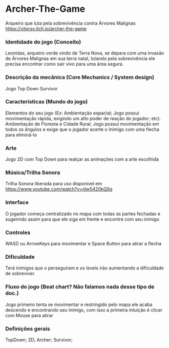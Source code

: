 # Archer-The-Game
Arqueiro que luta pela sobrevivência contra Árvores Malignas
https://vitorsv.itch.io/archer-the-game

### Identidade do jogo (Conceito)
Leonidas, arqueiro verde vindo de Terra Nova, se depara com uma invasão de Árvores Malignas em sua terra natal, lutando pela sobrevivência ele precisa encontrar como sair vivo para uma área segura.

### Descrição da mecânica (Core Mechanics / System design)
Jogo Top Down Survivor

### Características (Mundo do jogo)
Elementos do seu jogo (Ex: Ambientação espacial; Jogo possui movimentação rápida, exigindo um alto poder de reação do jogador; etc).
Ambientação de Floresta e Cidade Rural; Jogo possui movimentação em todos os ângulos e exige que o jogador acerte o Inimigo com uma flecha para eliminá-lo

### Arte
Jogo 2D com Top Down para realçar as animações com a arte escolhida

### Música/Trilha Sonora
Trilha Sonora liberada para uso disponível em https://www.youtube.com/watch?v=nIw5420kQSg

### Interface
O jogador começa centralizado no mapa com todas as partes fechadas e sugerindo assim para que ele siga em frente e encontre com seu inimigo

### Controles
WASD ou ArrowKeys para movimentar e Space Button para atirar a flecha

### Dificuldade
Terá inimigos que o perseguiram e os leveis irão aumentando a dificuldade de sobreviver.

### Fluxo do jogo (Beat chart? Não falamos nada desse tipo de doc.)
Jogo primeiro tenta se movimentar e restringido pelo mapa ele acaba descendo e encontrando seu inimigo, com isso a primeira intuição é clicar com Mouse para atirar

### Definições gerais
TopDown;
2D;
Archer;
Survivor;

